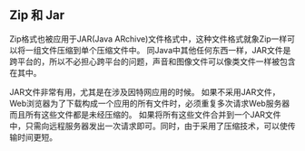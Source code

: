 ## Zip 和 Jar ##

Zip格式也被应用于JAR(Java ARchive)文件格式中，这种文件格式就象Zip一样可以将一组文件压缩到单个压缩文件中。
同Java中其他任何东西一样，JAR文件是跨平台的，所以不必担心跨平台的问题，声音和图像文件可以像类文件一样被包含在其中。

JAR文件非常有用，尤其是在涉及因特网应用的时候。
如果不采用JAR文件，Web浏览器为了下载构成一个应用的所有文件时，必须重复多次请求Web服务器而且所有这些文件都是未经压缩的。
如果将所有这些文件合并到一个JAR文件中，只需向远程服务器发出一次请求即可。同时，由于采用了压缩技术，可以使传输时间更短。